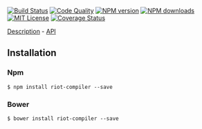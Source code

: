 [![Build Status][travis-image]][travis-url]
[![Code Quality][codeclimate-image]][codeclimate-url]
[![NPM version][npm-version-image]][npm-url]
[![NPM downloads][npm-downloads-image]][npm-url]
[![MIT License][license-image]][license-url]
[![Coverage Status][coverage-image]][coverage-url]

[Description](doc/index.md) - [API](doc/api.md)

## Installation

### Npm

`$ npm install riot-compiler --save`

### Bower

`$ bower install riot-compiler --save`

[travis-image]:https://img.shields.io/travis/riot/compiler.svg?style=flat-square
[travis-url]:https://travis-ci.org/riot/compiler

[license-image]:http://img.shields.io/badge/license-MIT-000000.svg?style=flat-square
[license-url]:LICENSE.txt

[npm-version-image]:http://img.shields.io/npm/v/riot-compiler.svg?style=flat-square
[npm-downloads-image]:http://img.shields.io/npm/dm/riot-compiler.svg?style=flat-square
[npm-url]:https://npmjs.org/package/riot-compiler

[coverage-image]:https://img.shields.io/coveralls/riot/compiler/master.svg?style=flat-square
[coverage-url]:https://coveralls.io/r/riot/compiler/?branch=master

[codeclimate-image]:https://img.shields.io/codeclimate/github/riot/compiler.svg?style=flat-square
[codeclimate-url]:https://codeclimate.com/github/riot/compiler
